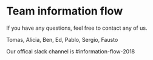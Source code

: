 # Team information flow

If you have any questions, feel free to contact any of us.

Tomas, Alicia, Ben, Ed, Pablo, Sergio, Fausto

Our offical slack channel is #information-flow-2018
